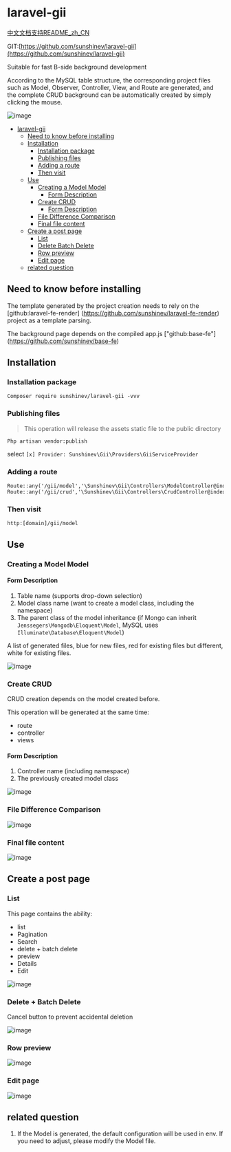 # laravel-gii

[中文文档支持README_zh_CN](https://github.com/sunshinev/laravel-gii/blob/master/README_zh_CN.md)

GIT:[https://github.com/sunshinev/laravel-gii](https://github.com/sunshinev/laravel-gii)

Suitable for fast B-side background development

According to the MySQL table structure, the corresponding project files such as Model, Observer, Controller, View, and Route are generated, and the complete CRUD background can be automatically created by simply clicking the mouse.


![image](https://github.com/sunshinev/remote_pics/raw/master/laravel-gii/controller.png)

   * [laravel-gii](#laravel-gii)
      * [Need to know before installing](#need-to-know-before-installing)
      * [Installation](#installation)
         * [Installation package](#installation-package)
         * [Publishing files](#publishing-files)
         * [Adding a route](#adding-a-route)
         * [Then visit](#then-visit)
      * [Use](#use)
         * [Creating a Model Model](#creating-a-model-model)
            * [Form Description](#form-description)
         * [Create CRUD](#create-crud)
            * [Form Description](#form-description-1)
         * [File Difference Comparison](#file-difference-comparison)
         * [Final file content](#final-file-content)
      * [Create a post page](#create-a-post-page)
         * [List](#list)
         * [Delete   Batch Delete](#delete--batch-delete)
         * [Row preview](#row-preview)
         * [Edit page](#edit-page)
      * [related question](#related-question)

## Need to know before installing

The template generated by the project creation needs to rely on the [github:laravel-fe-render] (https://github.com/sunshinev/laravel-fe-render) project as a template parsing.

The background page depends on the compiled app.js ["github:base-fe"] (https://github.com/sunshinev/base-fe)

## Installation

### Installation package
```
Composer require sunshinev/laravel-gii -vvv
```


### Publishing files
> This operation will release the assets static file to the public directory

```
Php artisan vendor:publish
```
select
`[x] Provider: Sunshinev\Gii\Providers\GiiServiceProvider`



### Adding a route
```
Route::any('/gii/model','\Sunshinev\Gii\Controllers\ModelController@index');
Route::any('/gii/crud','\Sunshinev\Gii\Controllers\CrudController@index');
```

### Then visit
`http:[domain]/gii/model`


## Use


### Creating a Model Model

#### Form Description
1. Table name (supports drop-down selection)
2. Model class name (want to create a model class, including the namespace)
3. The parent class of the model inheritance (if Mongo can inherit `Jenssegers\Mongodb\Eloquent\Model`, MySQL uses `Illuminate\Database\Eloquent\Model`)


A list of generated files, blue for new files, red for existing files but different, white for existing files.

![image](https://github.com/sunshinev/remote_pics/raw/master/laravel-gii/success.png)

### Create CRUD

CRUD creation depends on the model created before.

This operation will be generated at the same time:

- route
- controller
- views

#### Form Description

1. Controller name (including namespace)
2. The previously created model class

![image](https://github.com/sunshinev/remote_pics/raw/master/laravel-gii/controller.png)

### File Difference Comparison
![image](https://github.com/sunshinev/remote_pics/raw/master/laravel-gii/diff2.png)

### Final file content
![image](https://github.com/sunshinev/remote_pics/raw/master/laravel-gii/viewfile.png)


## Create a post page

### List
This page contains the ability:

- list
- Pagination
- Search
- delete + batch delete
- preview
- Details
- Edit

![image](https://github.com/sunshinev/remote_pics/raw/master/laravel-gii/bg/bg_list.png)
### Delete + Batch Delete
Cancel button to prevent accidental deletion

![image](https://github.com/sunshinev/remote_pics/raw/master/laravel-gii/bg/bg_delete.png)

### Row preview
![image](https://github.com/sunshinev/remote_pics/raw/master/laravel-gii/bg/bg_view.png)

### Edit page
![image](https://github.com/sunshinev/remote_pics/raw/master/laravel-gii/bg/bg_edit.png)

## related question

1. If the Model is generated, the default configuration will be used in env. If you need to adjust, please modify the Model file.